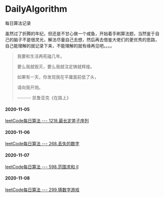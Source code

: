 # DailyAlgorithm
每日算法记录

虽然过了折腾的年纪，但还是不甘心做一个咸鱼，开始着手刷算法题，当然鉴于自己的脑子不是很灵光，解法尽量自己去想，然后再去借鉴大佬们的更优秀的思路，自己能理解的就记录下来，不能理解的就有缘再见吧。。。。

> 我要和生活再死磕几年。
>
> 要么我就毁灭，要么我就注定铸就辉煌。
>
> 如果有一天，你发现我在平庸面前低了头，
>
> 请向我开炮。
>
> ------- 凯鲁亚克《在路上》

#### 2020-11-05
[leetCode每日算法 --- 1218.最长定差子序列](https://github.com/LYN-alan/DailyAlgorithm/tree/main/%E7%AE%97%E6%B3%95%E8%AE%B0%E5%BD%95/1218.%E6%9C%80%E9%95%BF%E5%AE%9A%E5%B7%AE%E5%AD%90%E5%BA%8F%E5%88%97)

#### 2020-11-06
[leetCode每日算法 --- 268.丢失的数字](https://github.com/LYN-alan/DailyAlgorithm/tree/main/%E7%AE%97%E6%B3%95%E8%AE%B0%E5%BD%95/268.%E4%B8%A2%E5%A4%B1%E7%9A%84%E6%95%B0%E5%AD%97)

#### 2020-11-07

[leetCode每日算法 --- 598.范围求和 II](https://github.com/LYN-alan/DailyAlgorithm/tree/main/%E7%AE%97%E6%B3%95%E8%AE%B0%E5%BD%95/598.%E8%8C%83%E5%9B%B4%E6%B1%82%E5%92%8C)

#### 2020-11-08

[leetCode每日算法 --- 299.猜数字游戏](https://github.com/LYN-alan/DailyAlgorithm/tree/main/%E7%AE%97%E6%B3%95%E8%AE%B0%E5%BD%95/299.%E7%8C%9C%E6%95%B0%E5%AD%97%E6%B8%B8%E6%88%8F)



